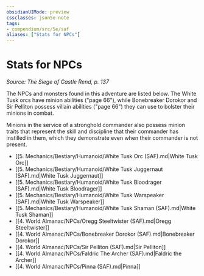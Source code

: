 ```yaml
---
obsidianUIMode: preview
cssclasses: json5e-note
tags:
- compendium/src/5e/saf
aliases: ["Stats for NPCs"]
---
```

# Stats for NPCs
*Source: The Siege of Castle Rend, p. 137* 

The NPCs and monsters found in this adventure are listed below. The White Tusk orcs have minion abilities ("page 66"), while Bonebreaker Dorokor and Sir Pelliton possess villain abilities ("page 66") they can use to bolster their minions in combat.

Minions in the service of a stronghold commander also possess minion traits that represent the skill and discipline that their commander has instilled in them, which they demonstrate even when their commander is not present.

- [[5. Mechanics/Bestiary/Humanoid/White Tusk Orc (SAF).md\|White Tusk Orc]]  
- [[5. Mechanics/Bestiary/Humanoid/White Tusk Juggernaut (SAF).md\|White Tusk Juggernaut]]  
- [[5. Mechanics/Bestiary/Humanoid/White Tusk Bloodrager (SAF).md\|White Tusk Bloodrager]]  
- [[5. Mechanics/Bestiary/Humanoid/White Tusk Warspeaker (SAF).md\|White Tusk Warspeaker]]  
- [[5. Mechanics/Bestiary/Humanoid/White Tusk Shaman (SAF).md\|White Tusk Shaman]]  
- [[4. World Almanac/NPCs/Oregg Steeltwister (SAF).md\|Oregg Steeltwister]]  
- [[4. World Almanac/NPCs/Bonebreaker Dorokor (SAF).md\|Bonebreaker Dorokor]]  
- [[4. World Almanac/NPCs/Sir Pelliton (SAF).md\|Sir Pelliton]]  
- [[4. World Almanac/NPCs/Faldric The Archer (SAF).md\|Faldric the Archer]]  
- [[4. World Almanac/NPCs/Pinna (SAF).md\|Pinna]]